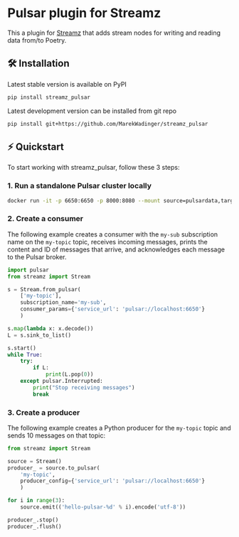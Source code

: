 # Pulsar plugin for Streamz

This a plugin for [Streamz](https://github.com/python-streamz/streamz) that adds stream
nodes for writing and reading data from/to Poetry.

## 🛠 Installation

Latest stable version is available on PyPI

```sh
pip install streamz_pulsar
```

Latest development version can be installed from git repo

```sh
pip install git+https://github.com/MarekWadinger/streamz_pulsar
```

## ⚡️ Quickstart

To start working with streamz_pulsar, follow these 3 steps:

### 1. Run a standalone Pulsar cluster locally

```sh
docker run -it -p 6650:6650 -p 8000:8080 --mount source=pulsardata,target=/pulsar/data --mount source=pulsarconf,target=/pulsar/conf apachepulsar/pulsar:latest bin/pulsar standalone
```

### 2. Create a consumer

The following example creates a consumer with the `my-sub` subscription name on the `my-topic` topic, receives incoming messages, prints the content and ID of messages that arrive, and acknowledges each message to the Pulsar broker.

```python
import pulsar
from streamz import Stream

s = Stream.from_pulsar(
    ['my-topic'],
    subscription_name='my-sub',
    consumer_params={'service_url': 'pulsar://localhost:6650'}
    )

s.map(lambda x: x.decode())
L = s.sink_to_list()

s.start()
while True:
    try:
        if L:
            print(L.pop(0))
    except pulsar.Interrupted:
        print("Stop receiving messages")
        break
```

### 3. Create a producer

The following example creates a Python producer for the `my-topic` topic and sends 10 messages on that topic:

```python
from streamz import Stream

source = Stream()
producer_ = source.to_pulsar(
    'my-topic',
    producer_config={'service_url': 'pulsar://localhost:6650'}
    )

for i in range(3):
    source.emit(('hello-pulsar-%d' % i).encode('utf-8'))

producer_.stop()
producer_.flush()

```
